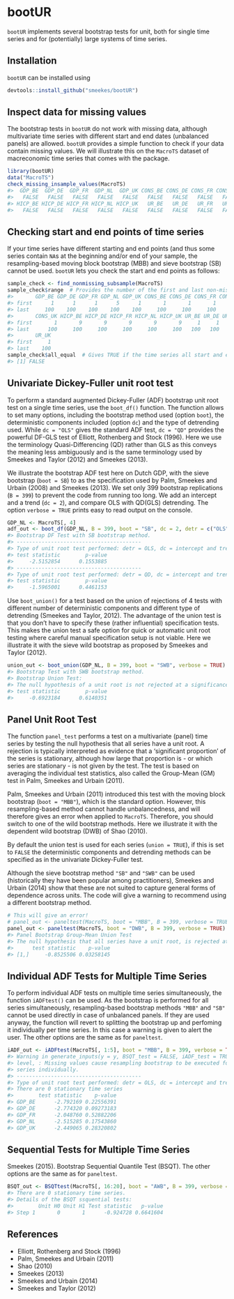 
<!-- README.md is generated from README.Rmd. Please edit that file -->

# bootUR

`bootUR` implements several bootstrap tests for unit, both for single
time series and for (potentially) large systems of time series.

## Installation

`bootUR` can be installed using

``` r
devtools::install_github("smeekes/bootUR")
```

## Inspect data for missing values

The bootstrap tests in `bootUR` do not work with missing data, although
multivariate time series with different start and end dates (unbalanced
panels) are allowed. `bootUR` provides a simple function to check if
your data contain missing values. We will illustrate this on the
`MacroTS` dataset of macreconomic time series that comes with the
package.

``` r
library(bootUR)
data("MacroTS")
check_missing_insample_values(MacroTS)
#>  GDP_BE  GDP_DE  GDP_FR  GDP_NL  GDP_UK CONS_BE CONS_DE CONS_FR CONS_NL CONS_UK 
#>   FALSE   FALSE   FALSE   FALSE   FALSE   FALSE   FALSE   FALSE   FALSE   FALSE 
#> HICP_BE HICP_DE HICP_FR HICP_NL HICP_UK   UR_BE   UR_DE   UR_FR   UR_NL   UR_UK 
#>   FALSE   FALSE   FALSE   FALSE   FALSE   FALSE   FALSE   FALSE   FALSE   FALSE
```

## Checking start and end points of time series

If your time series have different starting and end points (and thus
some series contain `NA`s at the beginning and/or end of your sample,
the resampling-based moving block bootstrap (MBB) and sieve bootstrap
(SB) cannot be used. `bootUR` lets you check the start and end points as
follows:

``` r
sample_check <- find_nonmissing_subsample(MacroTS)
sample_check$range  # Provides the number of the first and last non-missing observation for each series
#>       GDP_BE GDP_DE GDP_FR GDP_NL GDP_UK CONS_BE CONS_DE CONS_FR CONS_NL
#> first      1      1      1      5      1       1       1       1       5
#> last     100    100    100    100    100     100     100     100     100
#>       CONS_UK HICP_BE HICP_DE HICP_FR HICP_NL HICP_UK UR_BE UR_DE UR_FR UR_NL
#> first       1       9       9       9       9       9     1     1     1     1
#> last      100     100     100     100     100     100   100   100   100   100
#>       UR_UK
#> first     1
#> last    100
sample_check$all_equal  # Gives TRUE if the time series all start and end at the same observation
#> [1] FALSE
```

## Univariate Dickey-Fuller unit root test

To perform a standard augmented Dickey-Fuller (ADF) bootstrap unit root
test on a single time series, use the `boot_df()` function. The function
allows to set many options, including the bootstrap method used (option
`boot`), the deterministic components included (option `dc`) and the
type of detrending used. While `dc = "OLS"` gives the standard ADF test,
`dc = "QD"` provides the powerful DF-GLS test of Elliott, Rothenberg and
Stock (1996). Here we use the terminology Quasi-Differencing (QD) rather
than GLS as this conveys the meaning less ambiguously and is the same
terminology used by Smeekes and Taylor (2012) and Smeekes (2013).

We illustrate the bootstrap ADF test here on Dutch GDP, with the sieve
bootstrap (`boot = SB`) to as the specification used by Palm, Smeekes
and Urbain (2008) and Smeekes (2013). We set only 399 bootstrap
replications (`B = 399`) to prevent the code from running too long. We
add an intercept and a trend (`dc = 2`), and compare OLS with QD(GLS)
detrending. The option `verbose = TRUE` prints easy to read output on
the console.

``` r
GDP_NL <- MacroTS[, 4]
adf_out <- boot_df(GDP_NL, B = 399, boot = "SB", dc = 2, detr = c("OLS", "QD"), verbose = TRUE)
#> Bootstrap DF Test with SB bootstrap method.
#> ----------------------------------------
#> Type of unit root test performed: detr = OLS, dc = intercept and trend
#> test statistic        p-value 
#>     -2.5152854      0.1553885 
#> ----------------------------------------
#> Type of unit root test performed: detr = QD, dc = intercept and trend
#> test statistic        p-value 
#>     -1.5965001      0.4461153
```

Use `boot_union()` for a test based on the union of rejections of 4
tests with different number of deterministic components and different
type of detrending (Smeekes and Taylor, 2012). The advantage of the
union test is that you don’t have to specify these (rather influential)
specification tests. This makes the union test a safe option for quick
or automatic unit root testing where careful manual specification setup
is not viable. Here we illustrate it with the sieve wild bootstrap as
proposed by Smeekes and Taylor (2012).

``` r
union_out <- boot_union(GDP_NL, B = 399, boot = "SWB", verbose = TRUE)
#> Bootstrap Test with SWB bootstrap method.
#> Bootstrap Union Test:
#> The null hypothesis of a unit root is not rejected at a significance level of 0.05.
#> test statistic        p-value 
#>     -0.6923184      0.6140351
```

## Panel Unit Root Test

The function `panel_test` performs a test on a multivariate (panel) time
series by testing the null hypothesis that all series have a unit root.
A rejection is typically interpreted as evidence that a ‘significant
proportion’ of the series is stationary, although how large that
proportion is - or which series are stationary - is not given by the
test. The test is based on averaging the individual test statistics,
also called the Group-Mean (GM) test in Palm, Smeekes and Urbain (2011).

Palm, Smeekes and Urbain (2011) introduced this test with the moving
block bootstrap (`boot = "MBB"`), which is the standard option. However,
this resampling-based method cannot handle unbalancedness, and will
therefore gives an error when applied to `MacroTS`. Therefore, you
should switch to one of the wild bootstrap methods. Here we illustrate
it with the dependent wild bootstrap (DWB) of Shao (2010).

By default the union test is used for each series (`union = TRUE`), if
this is set to `FALSE` the deterministic components and detrending
methods can be specified as in the univariate Dickey-Fuller test.

Although the sieve bootstrap method `"SB"` and `"SWB"` can be used
(historically they have been popular among practitioners), Smeekes and
Urbain (2014) show that these are not suited to capture general forms of
dependence across units. The code will give a warning to recommend using
a different bootstrap method.

``` r
# This will give an error!
# panel_out <- paneltest(MacroTS, boot = "MBB", B = 399, verbose = TRUE)
panel_out <- paneltest(MacroTS, boot = "DWB", B = 399, verbose = TRUE)
#> Panel Bootstrap Group-Mean Union Test
#> The null hypothesis that all series have a unit root, is rejected at a significance level of 0.05.
#>      test statistic    p-value
#> [1,]     -0.8525506 0.03258145
```

## Individual ADF Tests for Multiple Time Series

To perform individual ADF tests on multiple time series simultaneously,
the function `iADFtest()` can be used. As the bootstrap is performed for
all series simultaneously, resampling-based bootstrap methods `"MBB"`
and `"SB"` cannot be used directly in case of unbalanced panels. If they
are used anyway, the function will revert to splitting the bootstrap up
and perfoming it individually per time series. In this case a warning is
given to alert the user. The other options are the same as for
`paneltest`.

``` r
iADF_out <- iADFtest(MacroTS[, 1:5], boot = "MBB", B = 399, verbose = TRUE, union = FALSE, dc = 2, detr = "OLS")
#> Warning in generate_inputs(y = y, BSQT_test = FALSE, iADF_test = TRUE, level =
#> level, : Missing values cause resampling bootstrap to be executed for each time
#> series individually.
#> ----------------------------------------
#> Type of unit root test performed: detr = OLS, dc = intercept and trend
#> There are 0 stationary time series
#>        test statistic    p-value
#> GDP_BE      -2.792169 0.22556391
#> GDP_DE      -2.774320 0.09273183
#> GDP_FR      -2.048760 0.52882206
#> GDP_NL      -2.515285 0.17543860
#> GDP_UK      -2.449065 0.28320802
```

## Sequential Tests for Multiple Time Series

Smeekes (2015). Bootstrap Sequential Quantile Test (BSQT). The other
options are the same as for
`paneltest`.

``` r
BSQT_out <- BSQTtest(MacroTS[, 16:20], boot = "AWB", B = 399, verbose = TRUE)
#> There are 0 stationary time series.
#> Details of the BSQT ssquential tests:
#>        Unit H0 Unit H1 Test statistic   p-value
#> Step 1       0       1      -0.924728 0.6641604
```

## References

  - Elliott, Rothenberg and Stock (1996)
  - Palm, Smeekes and Urbain (2011)
  - Shao (2010)
  - Smeekes (2013)
  - Smeekes and Urbain (2014)
  - Smeekes and Taylor (2012)
